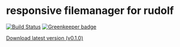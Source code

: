 # responsive filemanager for rudolf

[![Build Status](https://travis-ci.org/rudolfcms/responsive-filemanager.svg?branch=master)](https://travis-ci.org/rudolfcms/responsive-filemanager) [![Greenkeeper badge](https://badges.greenkeeper.io/rudolfcms/responsive-filemanager.svg)](https://greenkeeper.io/)

[Download latest version (v0.1.0)](https://github.com/rudolfcms/responsive-filemanager/releases/download/v0.1.0/camera-slider.zip)
